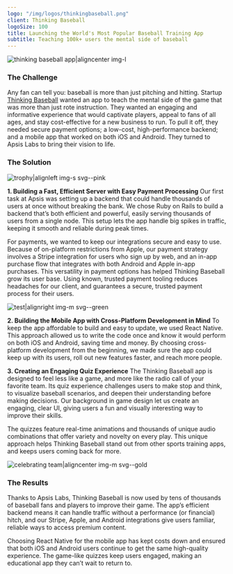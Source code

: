 ```yaml
---
logo: "/img/logos/thinkingbaseball.png"
client: Thinking Baseball
logoSize: 100
title: Launching the World's Most Popular Baseball Training App
subtitle: Teaching 100k+ users the mental side of baseball
---
```


![thinking baseball app|aligncenter img-l](/img/cases/tb/app.png)

### The Challenge

Any fan can tell you: baseball is more than just pitching and hitting. Startup [Thinking Baseball](https://www.thinkingbaseball.com) wanted an app to teach the mental side of the game that was more than just rote instruction. They wanted an engaging and informative experience that would captivate players, appeal to fans of all ages, and stay cost-effective for a new business to run. To pull it off, they needed secure payment options; a low-cost, high-performance backend; and a mobile app that worked on both iOS and Android. They turned to Apsis Labs to bring their vision to life.

### The Solution

![trophy|alignleft img-s svg--pink](cases/tb/trophy.svg)

**1\. Building a Fast, Efficient Server with Easy Payment Processing** Our first task at Apsis was setting up a backend that could handle thousands of users at once without breaking the bank. We chose Ruby on Rails to build a backend that’s both efficient and powerful, easily serving thousands of users from a single node. This setup lets the app handle big spikes in traffic, keeping it smooth and reliable during peak times.

For payments, we wanted to keep our integrations secure and easy to use. Because of on-platform restrictions from Apple, our payment strategy involves a Stripe integration for users who sign up by web, and an in-app purchase flow that integrates with both Android and Apple in-app purchases. This versatility in payment options has helped Thinking Baseball grow its user base. Using known, trusted payment tooling reduces headaches for our client, and guarantees a secure, trusted payment process for their users.

![test|alignright img-m svg--green](cases/tb/baseball.svg)

**2\. Building the Mobile App with Cross-Platform Development in Mind** To keep the app affordable to build and easy to update, we used React Native. This approach allowed us to write the code once and know it would perform on both iOS and Android, saving time and money. By choosing cross-platform development from the beginning, we made sure the app could keep up with its users, roll out new features faster, and reach more people.

**3\. Creating an Engaging Quiz Experience** The Thinking Baseball app is designed to feel less like a game, and more like the radio call of your favorite team. Its quiz experience challenges users to make stop and think, to visualize baseball scenarios, and deepen their understanding before making decisions. Our background in game design let us create an engaging, clear UI, giving users a fun and visually interesting way to improve their skills.

The quizzes feature real-time animations and thousands of unique audio combinations that offer variety and novelty on every play. This unique approach helps Thinking Baseball stand out from other sports training apps, and keeps users coming back for more.

![celebrating team|aligncenter img-m svg--gold](cases/tb/launchteam.svg)

### The Results

Thanks to Apsis Labs, Thinking Baseball is now used by tens of thousands of baseball fans and players to improve their game. The app’s efficient backend means it can handle traffic without a performance (or financial) hitch, and our Stripe, Apple, and Android integrations give users familiar, reliable ways to access premium content.

Choosing React Native for the mobile app has kept costs down and ensured that both iOS and Android users continue to get the same high-quality experience. The game-like quizzes keep users engaged, making an educational app they can’t wait to return to.
